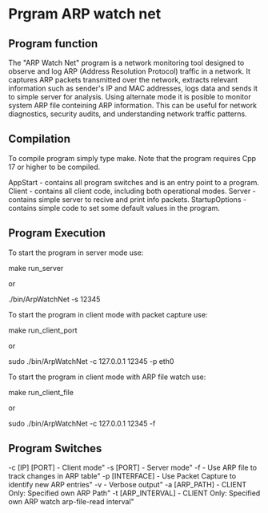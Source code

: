 # Prgram ARP watch net
## Program function
The "ARP Watch Net" program is a network monitoring tool designed to observe and log ARP (Address Resolution Protocol) traffic in a network. It captures ARP packets transmitted over the network, extracts relevant information such as sender's IP and MAC addresses, logs data and sends it to simple server for analysis. Using alternate mode it is posible to monitor system ARP file conteining ARP information. This can be useful for network diagnostics, security audits, and understanding network traffic patterns.

## Compilation
To compile program simply type make. Note that the program requires Cpp 17 or higher to be compiled.

AppStart - contains all program switches and is an entry point to a program.
Client - contains all client code, including both operational modes.
Server - contains simple server to recive and print info packets.
StartupOptions - contains simple code to set some default values in the program.

## Program Execution

To start the program in server mode use:

make run_server

or

./bin/ArpWatchNet -s 12345

To start the program in client mode with packet capture use:

make run_client_port

or

sudo ./bin/ArpWatchNet -c 127.0.0.1 12345 -p eth0

To start the program in client mode with ARP file watch use:

make run_client_file

or

sudo ./bin/ArpWatchNet -c 127.0.0.1 12345 -f


## Program Switches
-c [IP] [PORT] - Client mode"
-s [PORT] - Server mode"
-f - Use ARP file to track changes in ARP table"
-p [INTERFACE] - Use Packet Capture to identify new ARP entries"
-v - Verbose output"
-a [ARP_PATH] - CLIENT Only: Specified own ARP Path"
-t [ARP_INTERVAL] - CLIENT Only: Specified own ARP watch arp-file-read interval"